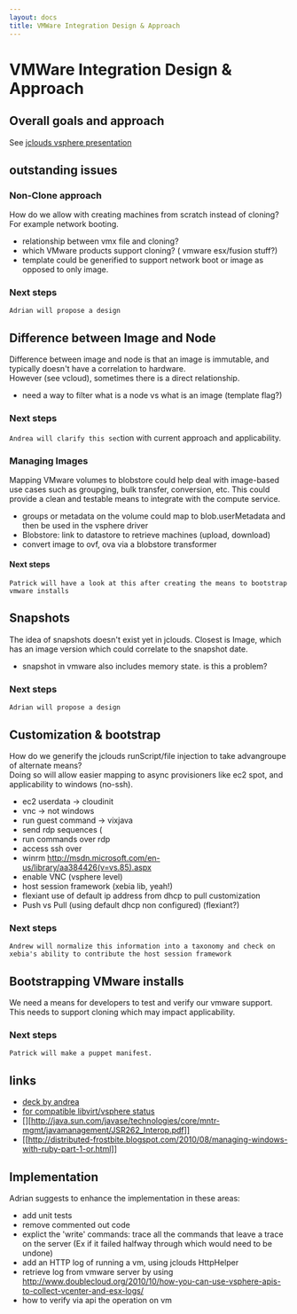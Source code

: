 ```yaml
---
layout: docs
title: VMWare Integration Design & Approach
---
```

# VMWare Integration Design & Approach

## Overall goals and approach 

See [jclouds vsphere presentation](http://www.slideshare.net/jclouds/jclouds-vsphere)

## outstanding issues 
### Non-Clone approach 

How do we allow with creating machines from scratch instead of cloning?  For example network booting.

  * relationship between vmx file and cloning?
  * which VMware products support cloning? ( vmware esx/fusion stuff?)
  * template could be generified to support network boot or image as opposed to only image.

### Next steps 
`Adrian will propose a design`

## Difference between Image and Node 

Difference between image and node is that an image is immutable, and typically doesn't have a correlation to hardware.  
However (see vcloud), sometimes there is a direct relationship.

  * need a way to filter what is a node vs what is an image (template flag?)

### Next steps

`Andrea will clarify this sec`tion with current approach and applicability.

### Managing Images

Mapping VMware volumes to blobstore could help deal with image-based use cases such as groupging, bulk transfer, conversion, etc. 
 This could provide a clean and testable means to integrate with the compute service.

  * groups or metadata on the volume could map to blob.userMetadata and then be used in the vsphere driver
  * Blobstore: link to datastore to retrieve machines (upload, download)
  * convert image to ovf, ova via a blobstore transformer

#### Next steps 
`Patrick will have a look at this after creating the means to bootstrap vmware installs`

## Snapshots

The idea of snapshots doesn't exist yet in jclouds.  Closest is Image, which has an image version which could correlate to the snapshot date.
  * snapshot in vmware also includes memory state.  is this a problem?
### Next steps
`Adrian will propose a design`

## Customization & bootstrap 

How do we generify the jclouds runScript/file injection to take advangroupe of alternate means?  
Doing so will allow easier mapping to async provisioners like ec2 spot, and applicability to windows (no-ssh).

  * ec2 userdata -> cloudinit
  * vnc -> not windows
  * run guest command -> vixjava
  * send rdp sequences (
  * run commands over rdp
  * access ssh over
  * winrm http://msdn.microsoft.com/en-us/library/aa384426(v=vs.85).aspx
  * enable VNC (vsphere level)
  * host session framework (xebia lib, yeah!)
  * flexiant use of default ip address from dhcp to pull customization
  * Push vs Pull (using default dhcp non configured) (flexiant?)

### Next steps

`Andrew will normalize this information into a taxonomy and check on xebia's ability to contribute the host session framework`


## Bootstrapping VMware installs

We need a means for developers to test and verify our vmware support.  This needs to support cloning which may impact applicability.

### Next steps
`Patrick will make a puppet manifest. `

## links
  * [deck by andrea](http://www.slideshare.net/jclouds/jclouds-vsphere)
  * [for compatible libvirt/vsphere status](http://jedi.be/blog/2010/12/08/libvirt-0-8-6-and-vmware-esx/)
  * [][http://java.sun.com/javase/technologies/core/mntr-mgmt/javamanagement/JSR262_Interop.pdf]]
  * [[http://distributed-frostbite.blogspot.com/2010/08/managing-windows-with-ruby-part-1-or.html]]

## Implementation 
Adrian suggests to enhance the implementation in these areas:

  * add unit tests 
  * remove commented out code
  * explict the 'write' commands: trace all the commands that leave a trace on the server 
	(Ex if it failed halfway through which would need to be undone)
  * add an HTTP log of running a vm, using jclouds HttpHelper
  * retrieve log from vmware server by using http://www.doublecloud.org/2010/10/how-you-can-use-vsphere-apis-to-collect-vcenter-and-esx-logs/
  * how to verify via api the operation on vm


